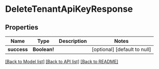 # DeleteTenantApiKeyResponse

## Properties
Name | Type | Description | Notes
------------ | ------------- | ------------- | -------------
**success** | **Boolean!** |  | [optional] [default to null]

[[Back to Model list]](../README.md#documentation-for-models) [[Back to API list]](../README.md#documentation-for-api-endpoints) [[Back to README]](../README.md)


